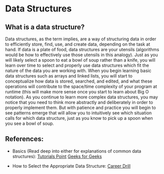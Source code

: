 # Data Structures

## What is a data structure?
Data structures, as the term implies, are a way of structuring data in order to efficiently store, find, use, and create data, depending on the task at hand. If data is a plate of food, data structures are your utensils (algorithms would be how to effectively use those utensils in this analogy). Just as you will likely select a spoon to eat a bowl of soup rather than a knife, you will learn over time to select and properly use data structures which fit the nature of the data you are working with. When you begin learning basic data structures such as arrays and linked lists, you will start to conceptualize how data is stored, searched, and edited, and what these operations will contribute to the space/time complexity of your program at runtime (this will make more sense once you start to learn about Big O notation). As you continue to learn more complex data structures, you may notice that you need to think more abstractly and deliberately in order to properly implement them. But with patience and practice you will begin to see patterns emerge that will allow you to intuitively see which situation calls for which data structure, just as you know to pick up a spoon when you see a bowl of soup.

## References:
- Basics (Read deep into either for explanations of common data structures):
[Tutorials Point](https://www.tutorialspoint.com/data_structures_algorithms/data_structures_basics.htm)
[Geeks for Geeks](https://www.geeksforgeeks.org/data-structures/)


- How to Select the Appropriate Data Structure:
[Career Drill](https://www.careerdrill.com/blog/coding-interview/choosing-the-right-data-structure-to-solve-problems/)
